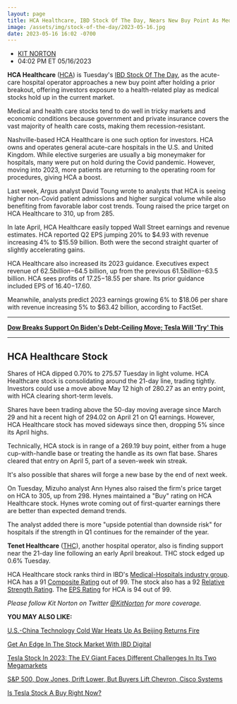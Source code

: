 ```yaml
---
layout: page
title: HCA Healthcare, IBD Stock Of The Day, Nears New Buy Point As Medical Stocks Hold Up
image: /assets/img/stock-of-the-day/2023-05-16.jpg
date: 2023-05-16 16:02 -0700
---
```




* [KIT NORTON](https://www.investors.com/author/nortonk/ "Posts by KIT NORTON")
* 04:02 PM ET 05/16/2023





**HCA Healthcare** ([HCA](https://research.investors.com/quote.aspx?symbol=HCA)) is Tuesday's [IBD Stock Of The Day](https://www.investors.com/category/research/ibd-stock-of-the-day/), as the acute-care hospital operator approaches a new buy point after holding a prior breakout, offering investors exposure to a health-related play as medical stocks hold up in the current market.




Medical and health care stocks tend to do well in tricky markets and economic conditions because government and private insurance covers the vast majority of health care costs, making them recession-resistant.


Nashville-based HCA Healthcare is one such option for investors. HCA owns and operates general acute-care hospitals in the U.S. and United Kingdom. While elective surgeries are usually a big moneymaker for hospitals, many were put on hold during the Covid pandemic. However, moving into 2023, more patients are returning to the operating room for procedures, giving HCA a boost.


Last week, Argus analyst David Toung wrote to analysts that HCA is seeing higher non-Covid patient admissions and higher surgical volume while also benefiting from favorable labor cost trends. Toung raised the price target on HCA Healthcare to 310, up from 285.


In late April, HCA Healthcare easily topped Wall Street earnings and revenue estimates. HCA reported Q2 EPS jumping 20% to $4.93 with revenue increasing 4% to $15.59 billion. Both were the second straight quarter of slightly accelerating gains.


HCA Healthcare also increased its 2023 guidance. Executives expect revenue of $62.5 billion-$64.5 billion, up from the previous $61.5 billion-$63.5 billion. HCA sees profits of $17.25-$18.55 per share. Its prior guidance included EPS of $16.40-$17.60.


Meanwhile, analysts predict 2023 earnings growing 6% to $18.06 per share with revenue increasing 5% to $63.42 billion, according to FactSet.




---


**[Dow Breaks Support On Biden's Debt-Ceiling Move; Tesla Will 'Try' This](https://www.investors.com/market-trend/stock-market-today/dow-jones-breaks-support-as-president-biden-makes-debt-ceiling-move-elon-musk-tesla-cybertruck/)**




---


HCA Healthcare Stock
--------------------


Shares of HCA dipped 0.70% to 275.57 Tuesday in light volume. HCA Healthcare stock is consolidating around the 21-day line, trading tightly. Investors could use a move above May 12 high of 280.27 as an entry point, with HCA clearing short-term levels.



Shares have been trading above the 50-day moving average since March 29 and hit a recent high of 294.02 on April 21 on Q1 earnings. However, HCA Healthcare stock has moved sideways since then, dropping 5% since its April highs.


Technically, HCA stock is in range of a 269.19 buy point, either from a huge cup-with-handle base or treating the handle as its own flat base. Shares cleared that entry on April 5, part of a seven-week win streak.


It's also possible that shares will forge a new base by the end of next week.


On Tuesday, Mizuho analyst Ann Hynes also raised the firm's price target on HCA to 305, up from 298. Hynes maintained a "Buy" rating on HCA Healthcare stock. Hynes wrote coming out of first-quarter earnings there are better than expected demand trends.


The analyst added there is more "upside potential than downside risk" for hospitals if the strength in Q1 continues for the remainder of the year.


**Tenet Healthcare** ([THC](https://research.investors.com/quote.aspx?symbol=THC)), another hospital operator, also is finding support near the 21-day line following an early April breakout. THC stock edged up 0.6% Tuesday.


HCA Healthcare stock ranks third in IBD's [Medical-Hospitals industry group](https://research.investors.com/stock-checkup/nyse-hca-healthcare-hca.aspx). HCA has a 91 [Composite Rating](https://www.investors.com/how-to-invest/investors-corner/stocks-to-buy-and-watch-ibd-composite-rating-top-growth-stocks/) out of 99. The stock also has a 92 [Relative Strength Rating](https://www.investors.com/how-to-invest/investors-corner/relative-strength-rating-stock-chart-analysis-helps-pick-outstanding-growth-stocks/). The [EPS Rating](https://www.investors.com/how-to-invest/investors-corner/eps-rating-is-key-to-picking-great-stocks/) for HCA is 94 out of 99.


*Please follow Kit Norton on Twitter [@KitNorton](https://twitter.com/KitNorton) for more coverage.*


**YOU MAY ALSO LIKE:**


[U.S.-China Technology Cold War Heats Up As Beijing Returns Fire](https://www.investors.com/news/u-s-china-trade-war-over-technology-heats-up-what-it-means-for-apple-micron-tesla/)


[Get An Edge In The Stock Market With IBD Digital](https://get.investors.com/ibd/?src=APA1BQ)


[Tesla Stock In 2023: The EV Giant Faces Different Challenges In Its Two Megamarkets](https://www.investors.com/news/tesla-stock-2023-forecast-reveals-a-tale-of-two-challenging-ev-megamarkets/)


[S&P 500, Dow Jones, Drift Lower, But Buyers Lift Chevron, Cisco Systems](https://www.investors.com/market-trend/stock-market-today/dow-jones-edges-higher-chevron-cat-stock-tesla-investors-breathe-sigh-of-relief/)


[Is Tesla Stock A Buy Right Now?](https://www.investors.com/news/is-tesla-stock-a-buy-or-a-sell-right-now-as-elon-musk-teases-cybertruck/)




